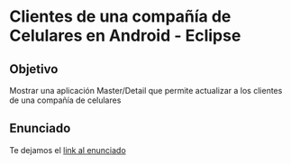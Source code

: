 # Clientes de una compañía de Celulares en Android - Eclipse

## Objetivo
Mostrar una aplicación Master/Detail que permite actualizar a los clientes de una compañía de celulares

## Enunciado
Te dejamos el [link al enunciado](http://algo3.uqbar-project.org/material/ejemplos/dominios/clientes-de-una-empresa-de-celulares)
